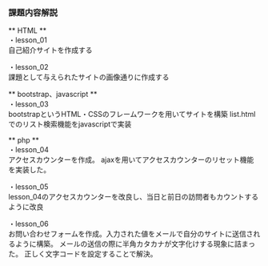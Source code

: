 ### 課題内容解説  
** HTML **  
・lesson_01  
  自己紹介サイトを作成する  

・lesson_02  
  課題として与えられたサイトの画像通りに作成する

** bootstrap、javascript **  
・lesson_03  
  bootstrapというHTML・CSSのフレームワークを用いてサイトを構築
  list.htmlでのリスト検索機能をjavascriptで実装

** php **  
・lesson_04  
  アクセスカウンターを作成。
  ajaxを用いてアクセスカウンターのリセット機能を実装した。

・lesson_05  
  lesson_04のアクセスカウンターを改良し、当日と前日の訪問者もカウントするように改良  

・lesson_06  
  お問い合わせフォームを作成。入力された値をメールで自分のサイトに送信されるように構築。
  メールの送信の際に半角カタカナが文字化けする現象に詰まった。
  正しく文字コードを設定することで解決。
